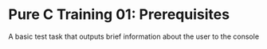 # Pure C Training 01: Prerequisites

A basic test task that outputs brief information about the user to the console